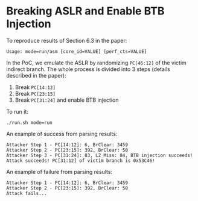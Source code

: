 # Breaking ASLR and Enable BTB Injection

To reproduce results of Section 6.3 in the paper:
```
Usage: mode=run/asm [core_id=VALUE] [perf_cts=VALUE]
```

In the PoC, we emulate the ASLR by randomizing ``PC[46:12]`` of the victim indirect branch.
The whole process is divided into 3 steps (details described in the paper):
1. Break ``PC[14:12]``
2. Break ``PC[23:15]``
3. Break ``PC[31:24]`` and enable BTB injection

To run it:
```
./run.sh mode=run
```

An example of success from parsing results:
```
Attacker Step 1 - PC[14:12]: 6, BrClear: 3459
Attacker Step 2 - PC[23:15]: 392, BrClear: 50
Attacker Step 3 - PC[31:24]: 83, L2_Miss: 84, BTB injection succeeds!
Attack succeeds! PC[31:12] of victim branch is 0x53C46!
```

An example of failure from parsing results:
```
Attacker Step 1 - PC[14:12]: 6, BrClear: 3459
Attacker Step 2 - PC[23:15]: 392, BrClear: 50
Attack fails...
```